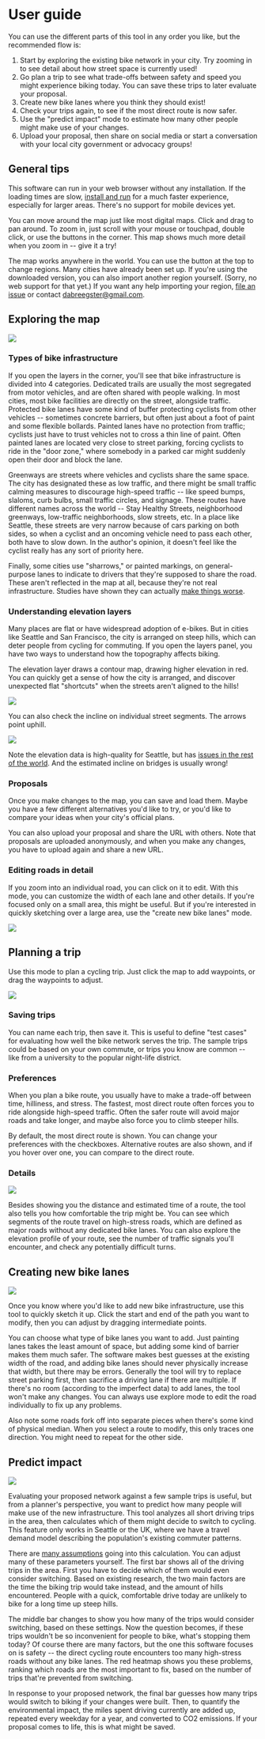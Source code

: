 # User guide

You can use the different parts of this tool in any order you like, but the
recommended flow is:

1.  Start by exploring the existing bike network in your city. Try zooming in to
    see detail about how street space is currently used!
2.  Go plan a trip to see what trade-offs between safety and speed you might
    experience biking today. You can save these trips to later evaluate your
    proposal.
3.  Create new bike lanes where you think they should exist!
4.  Check your trips again, to see if the most direct route is now safer.
5.  Use the "predict impact" mode to estimate how many other people might make
    use of your changes.
6.  Upload your proposal, then share on social media or start a conversation
    with your local city government or advocacy groups!

## General tips

This software can run in your web browser without any installation. If the
loading times are slow,
[install and run](https://github.com/a-b-street/abstreet/releases) for a much
faster experience, especially for larger areas. There's no support for mobile
devices yet.

You can move around the map just like most digital maps. Click and drag to pan
around. To zoom in, just scroll with your mouse or touchpad, double click, or
use the buttons in the corner. This map shows much more detail when you zoom in
-- give it a try!

The map works anywhere in the world. You can use the button at the top to change
regions. Many cities have already been set up. If you're using the downloaded
version, you can also import another region yourself. (Sorry, no web support for
that yet.) If you want any help importing your region,
[file an issue](https://github.com/a-b-street/abstreet/issues) or contact
<dabreegster@gmail.com>.

## Exploring the map

![](exploring_both_zooms.gif)

### Types of bike infrastructure

If you open the layers in the corner, you'll see that bike infrastructure is
divided into 4 categories. Dedicated trails are usually the most segregated from
motor vehicles, and are often shared with people walking. In most cities, most
bike facilities are directly on the street, alongside traffic. Protected bike
lanes have some kind of buffer protecting cyclists from other vehicles --
sometimes concrete barriers, but often just about a foot of paint and some
flexible bollards. Painted lanes have no protection from traffic; cyclists just
have to trust vehicles not to cross a thin line of paint. Often painted lanes
are located very close to street parking, forcing cyclists to ride in the "door
zone," where somebody in a parked car might suddenly open their door and block
the lane.

Greenways are streets where vehicles and cyclists share the same space. The city
has designated these as low traffic, and there might be small traffic calming
measures to discourage high-speed traffic -- like speed bumps, slaloms, curb
bulbs, small traffic circles, and signage. These routes have different names
across the world -- Stay Healthy Streets, neighborhood greenways, low-traffic
neighborhoods, slow streets, etc. In a place like Seattle, these streets are
very narrow because of cars parking on both sides, so when a cyclist and an
oncoming vehicle need to pass each other, both have to slow down. In the
author's opinion, it doesn't feel like the cyclist really has any sort of
priority here.

Finally, some cities use "sharrows," or painted markings, on general-purpose
lanes to indicate to drivers that they're supposed to share the road. These
aren't reflected in the map at all, because they're not real infrastructure.
Studies have shown they can actually
[make things worse](https://www.bloomberg.com/news/articles/2016-02-05/study-sharrows-might-be-more-dangerous-to-cyclists-than-having-no-bike-infrastructure).

### Understanding elevation layers

Many places are flat or have widespread adoption of e-bikes. But in cities like
Seattle and San Francisco, the city is arranged on steep hills, which can deter
people from cycling for commuting. If you open the layers panel, you have two
ways to understand how the topography affects biking.

The elevation layer draws a contour map, drawing higher elevation in red. You
can quickly get a sense of how the city is arranged, and discover unexpected
flat "shortcuts" when the streets aren't aligned to the hills!

![](greenwood_elevation.png)

You can also check the incline on individual street segments. The arrows point
uphill.

![](steep_streets.png)

Note the elevation data is high-quality for Seattle, but has
[issues in the rest of the world](tech_details.md#elevation-data). And the
estimated incline on bridges is usually wrong!

### Proposals

Once you make changes to the map, you can save and load them. Maybe you have a
few different alternatives you'd like to try, or you'd like to compare your
ideas when your city's official plans.

You can also upload your proposal and share the URL with others. Note that
proposals are uploaded anonymously, and when you make any changes, you have to
upload again and share a new URL.

### Editing roads in detail

<!-- it really feels weird to put this in this mode -->

If you zoom into an individual road, you can click on it to edit. With this
mode, you can customize the width of each lane and other details. If you're
focused only on a small area, this might be useful. But if you're interested in
quickly sketching over a large area, use the "create new bike lanes" mode.

![](../../project/retrospective/edit_roads.gif)

## Planning a trip

Use this mode to plan a cycling trip. Just click the map to add waypoints, or
drag the waypoints to adjust.

![](waypoints.gif)

### Saving trips

You can name each trip, then save it. This is useful to define "test cases" for
evaluating how well the bike network serves the trip. The sample trips could be
based on your own commute, or trips you know are common -- like from a
university to the popular night-life district.

### Preferences

When you plan a bike route, you usually have to make a trade-off between time,
hilliness, and stress. The fastest, most direct route often forces you to ride
alongside high-speed traffic. Often the safer route will avoid major roads and
take longer, and maybe also force you to climb steeper hills.

By default, the most direct route is shown. You can change your preferences with
the checkboxes. Alternative routes are also shown, and if you hover over one,
you can compare to the direct route.

### Details

![](route_details.gif)

Besides showing you the distance and estimated time of a route, the tool also
tells you how comfortable the trip might be. You can see which segments of the
route travel on high-stress roads, which are defined as major roads without any
dedicated bike lanes. You can also explore the elevation profile of your route,
see the number of traffic signals you'll encounter, and check any potentially
difficult turns.

## Creating new bike lanes

![](creating_lanes.gif)

Once you know where you'd like to add new bike infrastructure, use this tool to
quickly sketch it up. Click the start and end of the path you want to modify,
then you can adjust by dragging intermediate points.

You can choose what type of bike lanes you want to add. Just painting lanes
takes the least amount of space, but adding some kind of barrier makes them much
safer. The software makes best guesses at the existing width of the road, and
adding bike lanes should never physically increase that width, but there may be
errors. Generally the tool will try to replace street parking first, then
sacrifice a driving lane if there are multiple. If there's no room (according to
the imperfect data) to add lanes, the tool won't make any changes. You can
always use explore mode to edit the road individually to fix up any problems.

Also note some roads fork off into separate pieces when there's some kind of
physical median. When you select a route to modify, this only traces one
direction. You might need to repeat for the other side.

## Predict impact

![](predict_impact.png)

Evaluating your proposed network against a few sample trips is useful, but from
a planner's perspective, you want to predict how many people will make use of
the new infrastructure. This tool analyzes all short driving trips in the area,
then calculates which of them might decide to switch to cycling. This feature
only works in Seattle or the UK, where we have a travel demand model describing
the population's existing commuter patterns.

There are [many assumptions](tech_details.md#predict-impact) going into this
calculation. You can adjust many of these parameters yourself. The first bar
shows all of the driving trips in the area. First you have to decide which of
them would even consider switching. Based on existing research, the two main
factors are the time the biking trip would take instead, and the amount of hills
encountered. People with a quick, comfortable drive today are unlikely to bike
for a long time up steep hills.

The middle bar changes to show you how many of the trips would consider
switching, based on these settings. Now the question becomes, if these trips
wouldn't be so inconvenient for people to bike, what's stopping them today? Of
course there are many factors, but the one this software focuses on is safety --
the direct cycling route encounters too many high-stress roads without any bike
lanes. The red heatmap shows you these problems, ranking which roads are the
most important to fix, based on the number of trips that're prevented from
switching.

In response to your proposed network, the final bar guesses how many trips would
switch to biking if your changes were built. Then, to quantify the environmental
impact, the miles spent driving currently are added up, repeated every weekday
for a year, and converted to CO2 emissions. If your proposal comes to life, this
is what might be saved.

